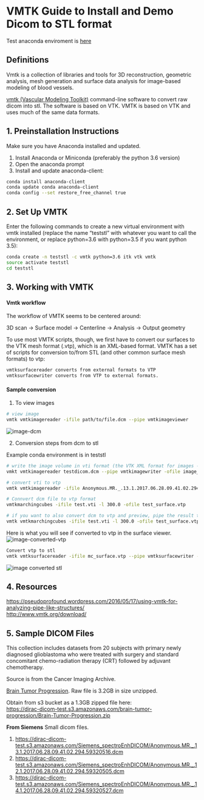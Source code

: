 # VMTK Guide to Install and Demo Dicom to STL format

Test anaconda enviroment is [here](vmtk-demo/teststl/vmtk)

## Definitions 
Vmtk is a collection of libraries and tools for 3D reconstruction, geometric analysis, mesh generation and surface data analysis for image-based modeling of blood vessels. 

[vmtk (Vascular Modeling Toolkit)](http://www.vmtk.org/index.html) command-line software to convert raw dicom into stl. The software is based on VTK. VMTK is based on VTK and uses much of the same data formats.

## 1. Preinstallation Instructions

Make sure you have Anaconda installed and updated.

1) Install Anaconda or Miniconda (preferably the python 3.6 version)  
2) Open the anaconda prompt   
3) Install and update anaconda-client:   

```bash
conda install anaconda-client
conda update conda anaconda-client
conda config --set restore_free_channel true
```

## 2. Set Up VMTK
Enter the following commands to create a new virtual environment with vmtk installed (replace the name “teststl” with whatever you want to call the environment, or replace python=3.6 with python=3.5 if you want python 3.5):

``` bash
conda create -n teststl -c vmtk python=3.6 itk vtk vmtk
source activate teststl
cd teststl
 ```
## 3. Working with VMTK

#### Vmtk workflow
The workflow of VMTK seems to be centered around: 

3D scan → Surface model → Centerline → Analysis → Output geometry   

To use most VMTK scripts, though, we first have to convert our surfaces to the VTK mesh format (.vtp), which is an XML-based format. VMTK has a set of scripts for conversion to/from STL (and other common surface mesh formats) to vtp:  

```bash
vmtksurfacereader converts from external formats to VTP
vmtksurfacewriter converts from VTP to external formats.
```

#### Sample conversion
1. To view images

``` bash
# view image
vmtk vmtkimagereader -ifile path/to/file.dcm --pipe vmtkimageviewer
```
![image-dcm](images/dcm-view.png)

2. Conversion steps from dcm to stl

Example conda environment is in teststl

```bash
# write the image volume in vti format (the VTK XML format for images - it’s convenient because it’s internally gzip’d)
vmkt vmtkimagereader testdicom.dcm --pipe vmtkimagewriter -ofile image_volume.vti

# convert vti to vtp
vmtk vmtkimagereader -ifile Anonymous.MR._.13.1.2017.06.28.09.41.02.294.59320516.dcm -ofile test.vti

# Connvert dcm file to vtp format
vmtkmarchingcubes -ifile test.vti -l 300.0 -ofile test_surface.vtp

# if you want to also convert dcm to vtp and preview, pipe the result to viewer
vmtk vmtkmarchingcubes -ifile test.vti -l 300.0 -ofile test_surface.vtp --pipe vmtksurfaceviewer
```

Here is what you will see if converted to vtp in the surface viewer.
![image-converted-vtp](images/vtp-view.png)

```bash 
Convert vtp to stl
vmtk vmtksurfacereader -ifile mc_surface.vtp --pipe vmtksurfacewriter -ofile mc_surface.stl
```
![image converted stl](images/mc_stl.png)

## 4. Resources
https://pseudoprofound.wordpress.com/2016/05/17/using-vmtk-for-analyzing-pipe-like-structures/   
http://www.vmtk.org/download/ 

## 5. Sample DICOM Files 
This collection includes datasets from 20 subjects with primary newly diagnosed glioblastoma who were treated with surgery and standard concomitant chemo-radiation therapy (CRT) followed by adjuvant chemotherapy.  

Source is from the Cancer Imaging Archive.   

[Brain Tumor Progression](https://wiki.cancerimagingarchive.net/display/Public/Brain-Tumor-Progression). Raw file is 3.2GB in size unzipped.  

Obtain from s3 bucket as a 1.3GB zipped file here:  
https://dirac-dicom-test.s3.amazonaws.com/brain-tumor-progression/Brain-Tumor-Progression.zip

**From Siemens** 
Small dicom files.  
1. https://dirac-dicom-test.s3.amazonaws.com/Siemens_spectroEnhDICOM/Anonymous.MR._.13.1.2017.06.28.09.41.02.294.59320516.dcm 
2. https://dirac-dicom-test.s3.amazonaws.com/Siemens_spectroEnhDICOM/Anonymous.MR._.12.1.2017.06.28.09.41.02.294.59320505.dcm
3. https://dirac-dicom-test.s3.amazonaws.com/Siemens_spectroEnhDICOM/Anonymous.MR._.14.1.2017.06.28.09.41.02.294.59320527.dcm  


